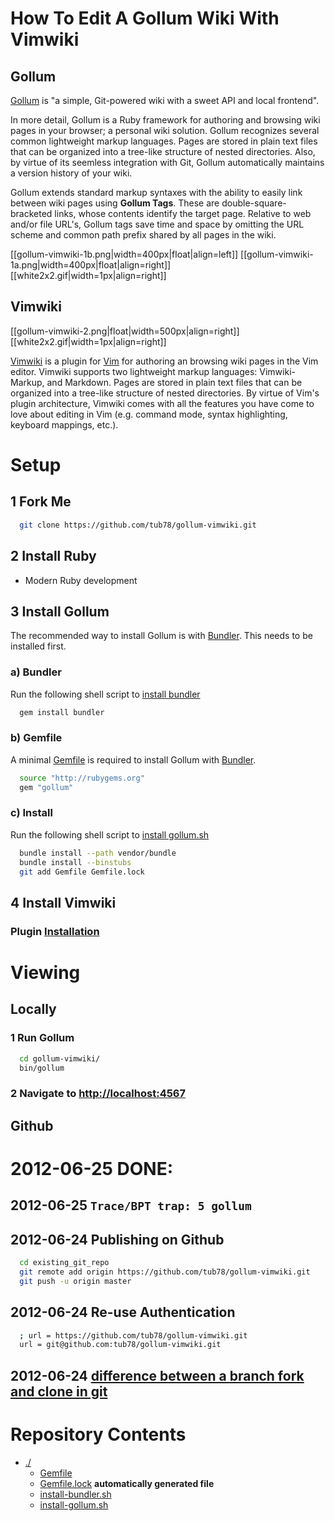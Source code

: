 
# How To Edit A Gollum Wiki With Vimwiki
## Gollum


[Gollum][Gollum] is "a simple, Git-powered wiki with a sweet API and local frontend".

[Gollum]: https://github.com/github/gollum

In more detail, Gollum is a Ruby framework for authoring and browsing wiki pages in your browser; a personal wiki solution.  Gollum recognizes several common lightweight markup languages.  Pages are stored in plain text files that can be organized into a tree-like structure of nested directories.  Also, by virtue of its seemless integration with Git, Gollum automatically maintains a version history of your wiki.

Gollum extends standard markup syntaxes with the ability to easily link between wiki pages using **Gollum Tags**.  These are double-square-bracketed links, whose contents identify the target page.  Relative to web and/or file URL's, Gollum tags save time and space by omitting the URL scheme and common path prefix shared by all pages in the wiki.

[[gollum-vimwiki-1b.png|width=400px|float|align=left]]
[[gollum-vimwiki-1a.png|width=400px|float|align=right]]
[[white2x2.gif|width=1px|align=right]]

## Vimwiki

[[gollum-vimwiki-2.png|float|width=500px|align=right]]
[[white2x2.gif|width=1px|align=right]]

[Vimwiki][Vimwiki] is a plugin for [Vim][Vim] for authoring an browsing wiki pages in the Vim editor.  Vimwiki supports two lightweight markup languages: Vimwiki-Markup, and Markdown.  Pages are stored in plain text files that can be organized into a tree-like structure of nested directories.  By virtue of Vim's plugin architecture, Vimwiki comes with all the features you have come to love about editing in Vim (e.g. command mode, syntax highlighting, keyboard mappings, etc.).


[Vimwiki]: http://code.google.com/p/vimwiki/wiki/Installation
[Vim]: http://www.vim.org

<!--|float|align=right]]
[[gollum-vimwiki-1a.png|alt=Gollum-Editing|float|width=300px]]
[[gollum-vimwiki-1b.png|alt=Gollum-Browsing|float|width=300px]]
[[gollum-vimwiki-2.png|alt=Vimwiki-Editing|float|width=300px]]
![Gollum-Editing](gollum-vimwiki-1a.png)
![Gollum-Browsing](gollum-vimwiki-1b.png)
![Vimwiki-Editing](gollum-vimwiki-2.png)
 -->


# Setup
## 1 Fork Me

``` bash
  git clone https://github.com/tub78/gollum-vimwiki.git
```

## 2 Install Ruby

 * Modern Ruby development

## 3 Install Gollum

The recommended way to install Gollum is with [Bundler][Bundler].  This needs to be installed first.

[Bundler]: http://gembundler.com/

### a) Bundler

Run the following shell script to [install bundler][install-bundler.sh]

``` bash
  gem install bundler
```

### b) Gemfile

A minimal [Gemfile][Gemfile] is required to install Gollum with [Bundler][Bundler].

``` bash
  source "http://rubygems.org"
  gem "gollum"
```

### c) Install 

Run the following shell script to [install gollum.sh][install-gollum.sh]

``` bash
  bundle install --path vendor/bundle
  bundle install --binstubs
  git add Gemfile Gemfile.lock
```



## 4 Install Vimwiki
### Plugin [Installation](http://code.google.com/p/vimwiki/wiki/Installation)






# Viewing 

## Locally

### 1 Run Gollum

``` bash
  cd gollum-vimwiki/
  bin/gollum
```

### 2 Navigate to [http://localhost:4567](http://localhost:4567)


## Github





# 2012-06-25 DONE:

## 2012-06-25 `Trace/BPT trap: 5 gollum`


## 2012-06-24 Publishing on Github

``` bash
  cd existing_git_repo
  git remote add origin https://github.com/tub78/gollum-vimwiki.git
  git push -u origin master
```

## 2012-06-24 Re-use Authentication

``` bash
  ; url = https://github.com/tub78/gollum-vimwiki.git
  url = git@github.com:tub78/gollum-vimwiki.git
```


## 2012-06-24 [difference between a branch fork and clone in git](http://stackoverflow.com/questions/3329943/difference-between-a-branch-fork-and-clone-in-git)



# Repository Contents


 * [./][dotslash]
   * [Gemfile][Gemfile]
   * [Gemfile.lock][Gemfile-lock] **automatically generated file**
   * [install-bundler.sh][install-bundler.sh]
   * [install-gollum.sh][install-gollum.sh]

[dotslash]: ./
[Gemfile]: Gemfile
[Gemfile-lock]: Gemfile.lock
[install-bundler.sh]: install-bundler.sh
[install-gollum.sh]: install-gollum.sh






